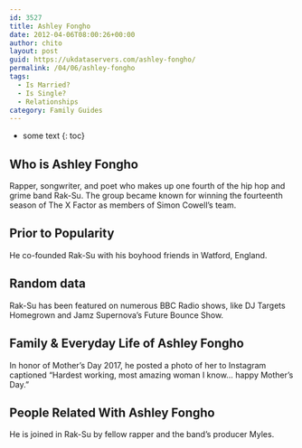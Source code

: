 ```yaml
---
id: 3527
title: Ashley Fongho
date: 2012-04-06T08:00:26+00:00
author: chito
layout: post
guid: https://ukdataservers.com/ashley-fongho/
permalink: /04/06/ashley-fongho
tags:
  - Is Married?
  - Is Single?
  - Relationships
category: Family Guides
---
```


* some text
{: toc}
          
          
## Who is  Ashley Fongho
                  
                  
                  
Rapper, songwriter, and poet who makes up one fourth of the hip hop and grime band Rak-Su. The group became known for winning the fourteenth season of The X Factor as members of Simon Cowell&#8217;s team.  
                  
                
                
                
## Prior to Popularity 
                  
                  
                  
He co-founded Rak-Su with his boyhood friends in Watford, England. 
                  
                
                
                
## Random data 
                  
                  
                  
Rak-Su has been featured on numerous BBC Radio shows, like DJ Targets Homegrown and Jamz Supernova&#8217;s Future Bounce Show. 
                  
                
                
                
## Family & Everyday Life of Ashley Fongho
                  
                  
                  
In honor of Mother&#8217;s Day 2017, he posted a photo of her to Instagram captioned &#8220;Hardest working, most amazing woman I know&#8230; happy Mother&#8217;s Day.&#8221; 
                  
                
                
                
## People Related With  Ashley Fongho
                  
                  
                  
He is joined in Rak-Su by fellow rapper and the band&#8217;s producer Myles. 
                  
                
              
            
          
          
          
    
    
  
